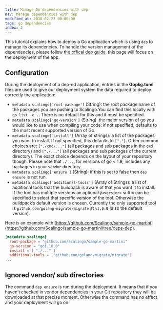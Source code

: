 ```yaml
---
title: Manage Go dependencies with dep
nav: Manage dependencies with dep
modified_at: 2018-02-23 00:00:00
tags: go dependencies
index: 2
---
```


This tutorial explains how to deploy a Go application which is using `dep` to
manage its dependencies. To handle the version management of the dependencies,
please follow [the offical dep guide](https://github.com/golang/dep), this page
will focus on the deployment of the app.

## Configuration

During the deployment of a dep-ed application, entries in the **Gopkg.toml**
files are used to give our deployment system the data required to deploy
correctly the application:

* `metadata.scalingo['root-package']` (String): the root package name of the
  packages you are pushing to Scalingo.You can find this locally with `go list -e
  .`. There is no default for this and it must be specified.
* `metadata.scalingo['go-version']` (String): the major version of go you would
  like to use when compiling your code: if not specified, defaults to the
  most recent supported version of Go.
* `metadata.scalingo['install']` (Array of strings): a list of the packages you
  want to install. If not specified, this defaults to `["."]`. Other common
  choices are: `["./cmd/..."]` (all packages and sub packages in the `cmd`
  directory) and `["./..."]` (all packages and sub packages of the current
  directory). The exact choice depends on the layout of your repository though.
  Please note that `./...`, for versions of go < 1.9, includes any packages in
  your `vendor` directory.
* `metadata.scalingo['ensure']` (String): if this is set to false then `dep
  ensure` is not run.
* `metadata.scalingo['additional-tools']` (Array of Strings): a list of
  additional tools that the buildpack is aware of that you want it to install.
  If the tool has multiple versions an optional `@<version>` suffix can be
  specified to select that specific version of the tool. Otherwise the
  buildpack’s default version is chosen. Currently the only supported tool is
  `github.com/golang-migrate/migrate` at `v3.0.0` (also the default version).

Here is an example with
[https://github.com/Scalingo/sample-go-martini](https://github.com/Scalingo/sample-go-martini/tree/deps-dep).

```toml
[metadata.scalingo]
  root-package = "github.com/Scalingo/sample-go-martini"
  go-version = "go1.10.0"
  install = [ "./..." ]
  additional-tools = ["github.com/golang-migrate/migrate"]
...
```

## Ignored vendor/ sub directories

The command `dep ensure` is run during the deployment. It means that if you
haven't checked in vendor dependencies in your Git repository they will be
downloaded at that precise moment. Otherwise the command has no effect and your
deployment will go on.

